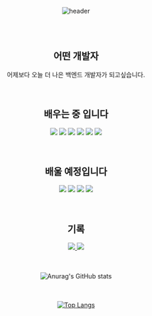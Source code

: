 <div align=center>

![header](https://capsule-render.vercel.app/api?type=wave&color=auto&height=250&section=header&text=용식%20Github&fontSize=48)
 
</br>
</br>
 <h2>어떤 개발자</h2>
 어제보다 오늘 더 나은 백엔드 개발자가 되고싶습니다.
</br>
</br>
</br>
 <h2>배우는 중 입니다</h2>
<img src="https://img.shields.io/badge/Html5-E34F26?style=for-the-badge&logo=html5&logoColor=fff"/>
<img src="https://img.shields.io/badge/Css-1572B6?style=for-the-badge&logo=css&logoColor=fff"/>
<img src="https://img.shields.io/badge/Javascript-F7DF1E?style=for-the-badge&logo=javascript&logoColor=fff"/>
<img src="https://img.shields.io/badge/Node.js-339933?style=for-the-badge&logo=nodedotjs&logoColor=fff"/>
<img src="https://img.shields.io/badge/Mysql-4479A1?style=for-the-badge&logo=mysql&logoColor=fff"/>
<img src="https://img.shields.io/badge/Npm-CB3837?style=for-the-badge&logo=npm&logoColor=fff"/>
</br>
</br>
</br>
<h2>배울 예정입니다</h2>
<img src="https://img.shields.io/badge/React-61DAFB?style=for-the-badge&logo=react&logoColor=fff"/>
<img src="https://img.shields.io/badge/Typescript-3178C6?style=for-the-badge&logo=typescript&logoColor=fff"/>
<img src="https://img.shields.io/badge/Nestjs-E0234E?style=for-the-badge&logo=nestjs&logoColor=fff"/>
<img src="https://img.shields.io/badge/Jest-C21325?style=for-the-badge&logo=jest&logoColor=fff"/>
</br>
</br>
</br>
<h2>기록</h2>
<a href="https://ystar5008.tistory.com/">
<img src="https://img.shields.io/badge/Tistory-000000?style=for-the-badge&logo=tistory&logoColor=fff"/>
</a>
<a href="https://ystar5008.notion.site/Index-ys-587b61b84f174ccdb671b0fd92b4411f/">
<img src="https://img.shields.io/badge/Notion-000000?style=for-the-badge&logo=notion&logoColor=fff"/>
</a>
</br>
</br>
</br>

![Anurag's GitHub stats](https://github-readme-stats.vercel.app/api?username=ystar5008&show_icons=true&theme=radical)
</br>
</br>
</br>

[![Top Langs](https://github-readme-stats.vercel.app/api/top-langs/?username=ystar5008&layout=compact)](https://github.com/ystar5008/github-readme-stats)



 </div>
